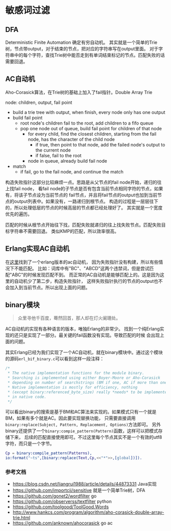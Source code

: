 # 敏感词过滤

## DFA
Deterministic Finite Automation 确定有穷自动机。
其实就是一个简单的Trie树，节点带output，对于结束的节点，把对应的字符串写在output里面。
对于字符串中的每个字符，查找Trie树中能否走到有单词结束标记的节点。匹配失败的话需要回退。

## AC自动机
Aho-Corasick算法，在Trie树的基础上加入了fail指针。Double Array Trie

node: children, output, fail point
* build a trie tree with output, when finish, every node only has one output
* build fail point
  - root node's children fail to the root, add children to a fifo queue
  - pop one node out of queue, build fail point for children of that node
    - for every child, find the closest children, starting from the fail node,
    has the character of the child node
      - if true, then point to that node, add the failed node's output to the current node
      - if false, fail to the root
    - node in queue, already build fail node
* match
  - if fail, go to the fail node, and continue the match

构造失败指针这部分比较麻烦一点。思路是从父节点的fail node开始，递归的往上找fail node，
看fail node的子节点是否有包含当前节点相同字符的节点，如果有，将该子节点设为当前节点的
fail节点，并且将fail节点的output也加到当前节点的output列表中。如果没有，一路递归到根节点。
构造的过程是一层层往下的，所以处理低层的节点的时候高层的节点都已经处理好了。
其实就是一个宽度优先的遍历。

匹配的时候从根节点开始往下找，匹配失败就递归的往上找失败节点。匹配失败目标字符串不需要回退。
类似KMP的匹配，所以效率很高。

## Erlang实现AC自动机

在[这里](https://github.com/josemic/ahocorasick.git)找到了一个erlang版本的ac自动机，
因为失败指针没有构建，所以有些情况下不能匹配。
比如：词库中有"BC"、"ABCD"这两个违禁词，但是尝试匹配"ABC"的时候发现匹配不到。
而正常的AC自动机是能够匹配上的。这是因为这里的自动机少了第二步，构造失败指针，
这样失败指针执行的节点的output也不会加入到当前节点。所以出现上面的问题。

## binary模块

> 众里寻他千百度，蓦然回首，那人却在灯火阑珊处。

AC自动机的实现有各种语言的版本，唯独Erlang的非常少。
找到一个纯Erlang实现的还只是实现了一部分。最关键的fail函数没有实现。导致匹配的时候
会出现上面的问题。

其实Erlang已经为我们实现了一个AC自动机，就在binary模块中。通过这个模块
的源码`erl_bif_binary.c`可以看到这样一段注释：
``` c
/*
 * The native implementation functions for the module binary.
 * Searching is implemented using either Boyer-Moore or Aho-Corasick
 * depending on number of searchstrings (BM if one, AC if more than one).
 * Native implementation is mostly for efficiency, nothing
 * (except binary:referenced_byte_size) really *needs* to be implemented
 * in native code.
 */
```
可以看出binary的搜索是基于BM和AC算法来实现的。如果模式只有一个就是BM，如果有多个就是AC。因此要实现替换功能，
只需要直接调用`binary:replace(Subject, Pattern, Replacement, Options)`方法即可。
另外binary还提供了一个`binary:compie_pattern(Pattern)`函数，这样可以把模式存储下来，
后续的匹配直接使用即可。不过这里每个节点其实不是一个有效的utf8字符，而只是一个字节。

```erlang
Cp = binary:compile_pattern(Patterns),
io:format("~ts",[binary:replace(Text,Cp,<<"*">>,[global])]).
```

### 参考文档
* https://blog.csdn.net/liangrui1988/article/details/44873331 Java实现
* https://github.com/importcjj/sensitive 就是一个简单Trie树，DFA
* https://github.com/gonet2/wordfilter go
* https://github.com/observerss/textfilter python
* https://github.com/toolgood/ToolGood.Words
* http://www.hankcs.com/program/algorithm/aho-corasick-double-array-trie.html
* https://github.com/anknown/ahocorasick go ac
